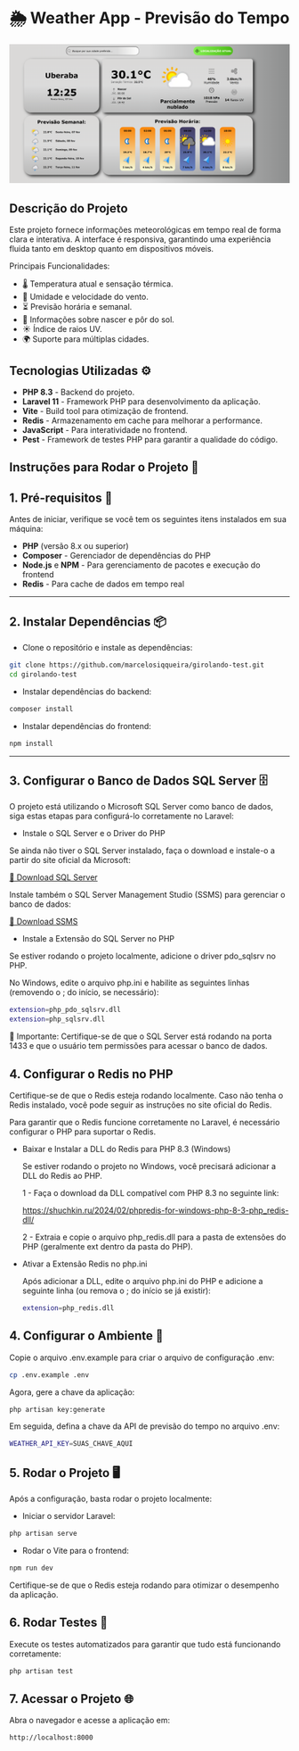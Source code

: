 # 🌦️ Weather App - Previsão do Tempo

![Weather App](./project-image.png)


## Descrição do Projeto

Este projeto fornece informações meteorológicas em tempo real de forma clara e interativa. A interface é responsiva, garantindo uma experiência fluida tanto em desktop quanto em dispositivos móveis.

Principais Funcionalidades:
- 🌡️ Temperatura atual e sensação térmica.
- 💨 Umidade e velocidade do vento.
- ⏳ Previsão horária e semanal.
- 🌅 Informações sobre nascer e pôr do sol.
- ☀️ Índice de raios UV.
- 🌍 Suporte para múltiplas cidades.

## Tecnologias Utilizadas ⚙️

- **PHP 8.3** - Backend do projeto.
- **Laravel 11** - Framework PHP para desenvolvimento da aplicação.
- **Vite** - Build tool para otimização de frontend.
- **Redis** - Armazenamento em cache para melhorar a performance.
- **JavaScript** - Para interatividade no frontend.
- **Pest** - Framework de testes PHP para garantir a qualidade do código.


## Instruções para Rodar o Projeto 🚀

## 1. Pré-requisitos 🔧

Antes de iniciar, verifique se você tem os seguintes itens instalados em sua máquina:

- **PHP** (versão 8.x ou superior)
- **Composer** - Gerenciador de dependências do PHP
- **Node.js** e **NPM** - Para gerenciamento de pacotes e execução do frontend
- **Redis** - Para cache de dados em tempo real

---

## 2. Instalar Dependências 📦

* Clone o repositório e instale as dependências:

```bash
git clone https://github.com/marcelosiqqueira/girolando-test.git
cd girolando-test
```

* Instalar dependências do backend:


```bash
composer install
```

* Instalar dependências do frontend:


```bash
npm install
```

---


## 3. Configurar o Banco de Dados SQL Server 🗄️

O projeto está utilizando o Microsoft SQL Server como banco de dados, siga estas etapas para configurá-lo corretamente no Laravel:

* Instale o SQL Server e o Driver do PHP

Se ainda não tiver o SQL Server instalado, faça o download e instale-o a partir do site oficial da Microsoft:

[🔗 Download SQL Server](https://www.microsoft.com/pt-br/sql-server/sql-server-downloads)

Instale também o SQL Server Management Studio (SSMS) para gerenciar o banco de dados:

[🔗 Download SSMS](https://learn.microsoft.com/pt-br/sql/ssms/download-sql-server-management-studio-ssms?view=sql-server-ver16)

* Instale a Extensão do SQL Server no PHP

Se estiver rodando o projeto localmente, adicione o driver pdo_sqlsrv no PHP.

No Windows, edite o arquivo php.ini e habilite as seguintes linhas (removendo o ; do início, se necessário):

```bash
extension=php_pdo_sqlsrv.dll
extension=php_sqlsrv.dll
```

🔹 Importante: Certifique-se de que o SQL Server está rodando na porta 1433 e que o usuário tem permissões para acessar o banco de dados.



## 4. Configurar o Redis no PHP 

Certifique-se de que o Redis esteja rodando localmente. Caso não tenha o Redis instalado, você pode seguir as instruções no site oficial do Redis.

Para garantir que o Redis funcione corretamente no Laravel, é necessário configurar o PHP para suportar o Redis.

* Baixar e Instalar a DLL do Redis para PHP 8.3 (Windows)

    Se estiver rodando o projeto no Windows, você precisará adicionar a DLL do Redis ao PHP.

    1 - Faça o download da DLL compatível com PHP 8.3 no seguinte link:

    https://shuchkin.ru/2024/02/phpredis-for-windows-php-8-3-php_redis-dll/


    2 - Extraia e copie o arquivo php_redis.dll para a pasta de extensões do PHP (geralmente ext dentro da pasta do PHP).

* Ativar a Extensão Redis no php.ini

    Após adicionar a DLL, edite o arquivo php.ini do PHP e adicione a seguinte linha (ou remova o ; do início se já existir):

    ```bash
    extension=php_redis.dll
    ```


## 4. Configurar o Ambiente 🔑
Copie o arquivo .env.example para criar o arquivo de configuração .env:

```bash
cp .env.example .env
```

Agora, gere a chave da aplicação:

```bash
php artisan key:generate
```

Em seguida, defina a chave da API de previsão do tempo no arquivo .env:

```bash
WEATHER_API_KEY=SUAS_CHAVE_AQUI
```

## 5. Rodar o Projeto 🖥️
Após a configuração, basta rodar o projeto localmente:

* Iniciar o servidor Laravel:

```bash
php artisan serve
```

* Rodar o Vite para o frontend:

```bash
npm run dev
```

Certifique-se de que o Redis esteja rodando para otimizar o desempenho da aplicação.


## 6. Rodar Testes 🧪

Execute os testes automatizados para garantir que tudo está funcionando corretamente:

```bash
php artisan test
```

## 7. Acessar o Projeto 🌐

Abra o navegador e acesse a aplicação em:

```bash
http://localhost:8000
```


